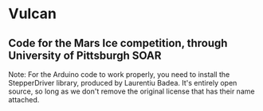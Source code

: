 # Vulcan
## Code for the Mars Ice competition, through University of Pittsburgh SOAR
Note: For the Arduino code to work properly, you need to install the StepperDriver library, produced by Laurentiu Badea. It's entirely open source, so long as we don't remove the original license that has their name attached.
